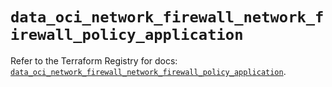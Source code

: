 # `data_oci_network_firewall_network_firewall_policy_application`

Refer to the Terraform Registry for docs: [`data_oci_network_firewall_network_firewall_policy_application`](https://registry.terraform.io/providers/hashicorp/oci/7.19.0/docs/data-sources/network_firewall_network_firewall_policy_application).
